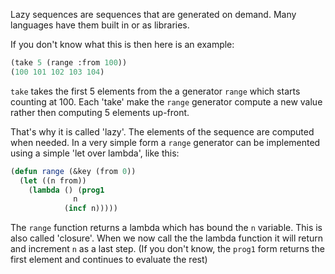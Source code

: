 Lazy sequences are sequences that are generated on demand. Many languages have them built in or as libraries.

If you don't know what this is then here is an example:

```lisp
(take 5 (range :from 100))
(100 101 102 103 104)
```

`take` takes the first 5 elements from the a generator `range` which starts counting at 100. Each 'take' make the `range` generator compute a new value rather then computing 5 elements up-front.

That's why it is called 'lazy'. The elements of the sequence are computed when needed. In a very simple form a `range` generator can be implemented using a simple 'let over lambda', like this:

```lisp
(defun range (&key (from 0))
  (let ((n from))
    (lambda () (prog1
              n
            (incf n)))))
```

The `range` function returns a lambda which has bound the `n` variable. This is also called 'closure'. When we now call the the lambda function it will return and increment `n` as a last step. (If you don't know, the `prog1` form returns the first element and continues to evaluate the rest)

